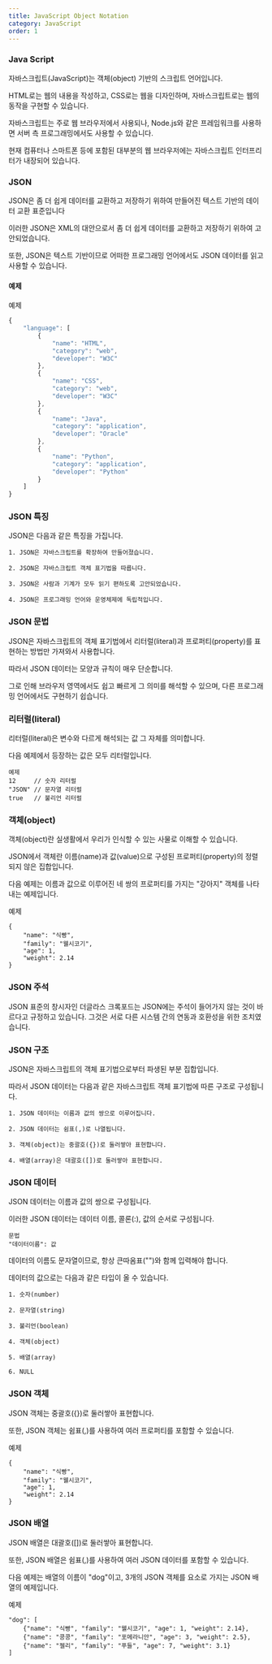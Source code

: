 ```yaml
---
title: JavaScript Object Notation
category: JavaScript
order: 1
---
```


### Java Script
자바스크립트(JavaScript)는 객체(object) 기반의 스크립트 언어입니다.

HTML로는 웹의 내용을 작성하고, CSS로는 웹을 디자인하며, 자바스크립트로는 웹의 동작을 구현할 수 있습니다.

 

자바스크립트는 주로 웹 브라우저에서 사용되나, Node.js와 같은 프레임워크를 사용하면 서버 측 프로그래밍에서도 사용할 수 있습니다.

현재 컴퓨터나 스마트폰 등에 포함된 대부분의 웹 브라우저에는 자바스크립트 인터프리터가 내장되어 있습니다.

### JSON
JSON은 좀 더 쉽게 데이터를 교환하고 저장하기 위하여 만들어진 텍스트 기반의 데이터 교환 표준입니다

이러한 JSON은 XML의 대안으로서 좀 더 쉽게 데이터를 교환하고 저장하기 위하여 고안되었습니다.

또한, JSON은 텍스트 기반이므로 어떠한 프로그래밍 언어에서도 JSON 데이터를 읽고 사용할 수 있습니다.
#### 예제
예제
```javascript
{
    "language": [
        {
            "name": "HTML",
            "category": "web",
            "developer": "W3C"
        },
        {
            "name": "CSS",
            "category": "web",
            "developer": "W3C"
        },
        {
            "name": "Java",
            "category": "application",
            "developer": "Oracle"
        },
        {
            "name": "Python",
            "category": "application",
            "developer": "Python"
        }
    ]
}
```

### JSON 특징
JSON은 다음과 같은 특징을 가집니다.
```
1. JSON은 자바스크립트를 확장하여 만들어졌습니다.

2. JSON은 자바스크립트 객체 표기법을 따릅니다.

3. JSON은 사람과 기계가 모두 읽기 편하도록 고안되었습니다.

4. JSON은 프로그래밍 언어와 운영체제에 독립적입니다.
```
### JSON 문법
JSON은 자바스크립트의 객체 표기법에서 리터럴(literal)과 프로퍼티(property)를 표현하는 방법만 가져와서 사용합니다.

따라서 JSON 데이터는 모양과 규칙이 매우 단순합니다.

그로 인해 브라우저 영역에서도 쉽고 빠르게 그 의미를 해석할 수 있으며, 다른 프로그래밍 언어에서도 구현하기 쉽습니다.

### 리터럴(literal)
리터럴(literal)은 변수와 다르게 해석되는 값 그 자체를 의미합니다.

 

다음 예제에서 등장하는 값은 모두 리터럴입니다.
```
예제
12     // 숫자 리터럴
"JSON" // 문자열 리터럴
true   // 불리언 리터럴 
```

### 객체(object)
객체(object)란 실생활에서 우리가 인식할 수 있는 사물로 이해할 수 있습니다.

JSON에서 객체란 이름(name)과 값(value)으로 구성된 프로퍼티(property)의 정렬되지 않은 집합입니다.

 

다음 예제는 이름과 값으로 이루어진 네 쌍의 프로퍼티를 가지는 "강아지" 객체를 나타내는 예제입니다.

예제
```
{
    "name": "식빵",
    "family": "웰시코기",
    "age": 1,
    "weight": 2.14
}
```

### JSON 주석
JSON 표준의 창시자인 더글라스 크록포드는 JSON에는 주석이 들어가지 않는 것이 바르다고 규정하고 있습니다.
그것은 서로 다른 시스템 간의 연동과 호환성을 위한 조치였습니다.

### JSON 구조
JSON은 자바스크립트의 객체 표기법으로부터 파생된 부분 집합입니다.

따라서 JSON 데이터는 다음과 같은 자바스크립트 객체 표기법에 따른 구조로 구성됩니다.

```
1. JSON 데이터는 이름과 값의 쌍으로 이루어집니다.

2. JSON 데이터는 쉼표(,)로 나열됩니다.

3. 객체(object)는 중괄호({})로 둘러쌓아 표현합니다.

4. 배열(array)은 대괄호([])로 둘러쌓아 표현합니다.
```

### JSON 데이터
JSON 데이터는 이름과 값의 쌍으로 구성됩니다.

이러한 JSON 데이터는 데이터 이름, 콜론(:), 값의 순서로 구성됩니다.
```
문법
"데이터이름": 값
```
데이터의 이름도 문자열이므로, 항상 큰따옴표("")와 함께 입력해야 합니다.

데이터의 값으로는 다음과 같은 타입이 올 수 있습니다.
 
```
1. 숫자(number)

2. 문자열(string)

3. 불리언(boolean)

4. 객체(object)

5. 배열(array)

6. NULL
```
### JSON 객체
JSON 객체는 중괄호({})로 둘러쌓아 표현합니다.

또한, JSON 객체는 쉼표(,)를 사용하여 여러 프로퍼티를 포함할 수 있습니다.

예제
```
{
    "name": "식빵",
    "family": "웰시코기",
    "age": 1,
    "weight": 2.14
}
```

### JSON 배열
JSON 배열은 대괄호([])로 둘러쌓아 표현합니다.

또한, JSON 배열은 쉼표(,)를 사용하여 여러 JSON 데이터를 포함할 수 있습니다.

다음 예제는 배열의 이름이 "dog"이고, 3개의 JSON 객체를 요소로 가지는 JSON 배열의 예제입니다.

예제
```
"dog": [
    {"name": "식빵", "family": "웰시코기", "age": 1, "weight": 2.14},
    {"name": "콩콩", "family": "포메라니안", "age": 3, "weight": 2.5},
    {"name": "젤리", "family": "푸들", "age": 7, "weight": 3.1}
]
```